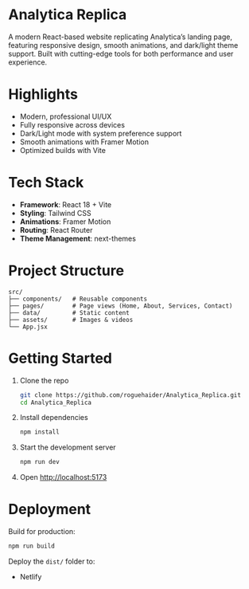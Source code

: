 # Analytica Replica

A modern React-based website replicating Analytica’s landing page, featuring responsive design, smooth animations, and dark/light theme support. Built with cutting-edge tools for both performance and user experience.

# Highlights
- Modern, professional UI/UX
- Fully responsive across devices
- Dark/Light mode with system preference support
- Smooth animations with Framer Motion
- Optimized builds with Vite

# Tech Stack
- **Framework**: React 18 + Vite
- **Styling**: Tailwind CSS
- **Animations**: Framer Motion
- **Routing**: React Router
- **Theme Management**: next-themes

# Project Structure
```
src/
├── components/   # Reusable components
├── pages/        # Page views (Home, About, Services, Contact)
├── data/         # Static content
├── assets/       # Images & videos
└── App.jsx
```

# Getting Started
1. Clone the repo  
   ```bash
   git clone https://github.com/roguehaider/Analytica_Replica.git
   cd Analytica_Replica
   ```

2. Install dependencies  
   ```bash
   npm install
   ```

3. Start the development server  
   ```bash
   npm run dev
   ```

4. Open [http://localhost:5173](http://localhost:5173)

# Deployment
Build for production:
```bash
npm run build
```
Deploy the `dist/` folder to:
- Netlify

